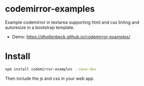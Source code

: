 # codemirror-examples
Example codemirror in textarea supporting html and css linting and autoresize in a bootstrap template.

- Demo: https://dhollenbeck.github.io/codemirror-examples/

# Install

```bash
npm install codemirror-examples --save-dev
```

Then include the js and css in your web app.